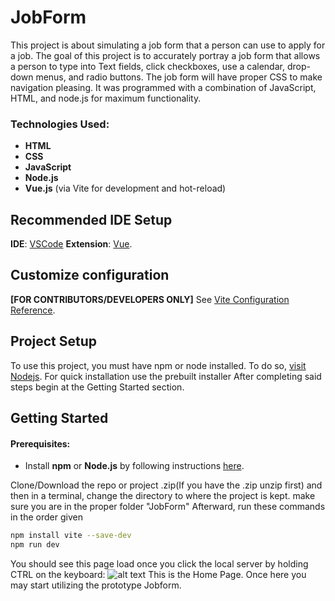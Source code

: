 # JobForm

This project is about simulating a job form that a person can use to apply for a job. The goal of this project is to accurately portray a job form that allows a person to type into Text fields, click checkboxes, use a calendar, drop-down menus, and radio buttons. The job form will have proper CSS to make navigation pleasing. It was programmed with a combination of JavaScript, HTML, and node.js for maximum functionality.

### Technologies Used:
- **HTML**
- **CSS**
- **JavaScript**
- **Node.js**
- **Vue.js** (via Vite for development and hot-reload)


## Recommended IDE Setup
**IDE**:
[VSCode](https://code.visualstudio.com/) 
**Extension**:
[Vue](https://marketplace.visualstudio.com/items?itemName=Vue.volar).

## Customize configuration
**[FOR CONTRIBUTORS/DEVELOPERS ONLY]**
See [Vite Configuration Reference](https://vite.dev/config/).

## Project Setup
To use this project, you must have npm or node installed. To do so, [visit Nodejs](https://nodejs.org/en/download/package-manager).
For quick installation use the prebuilt installer
After completing said steps begin at the Getting Started section. 
## Getting Started
#### Prerequisites:
- Install **npm** or **Node.js** by following instructions [here](https://nodejs.org/en/download/package-manager).

Clone/Download the repo or project .zip(If you have the .zip unzip first) and then in a terminal, change the directory to where the project is kept. make sure you are in the proper folder "JobForm" Afterward, run these commands in the order given
 ```sh
npm install vite --save-dev
npm run dev
 ```
You should see this page load once you click the local server by holding CTRL on the keyboard:
![alt text](https://github.com/FluffFlan/JobForm/tree/dev/Images[README]/WelcomePage.png "Title Page")
This is the Home Page. Once here you may start utilizing the prototype Jobform.